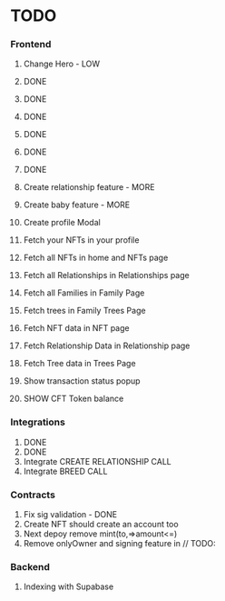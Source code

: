 # TODO

### Frontend

1. Change Hero - LOW
2. DONE
3. DONE
4. DONE
5. DONE
6. DONE
7. DONE

8. Create relationship feature - MORE
9. Create baby feature - MORE
10. Create profile Modal

11. Fetch your NFTs in your profile
12. Fetch all NFTs in home and NFTs page
13. Fetch all Relationships in Relationships page
14. Fetch all Families in Family Page
15. Fetch trees in Family Trees Page
16. Fetch NFT data in NFT page
17. Fetch Relationship Data in Relationship page
18. Fetch Tree data in Trees Page

19. Show transaction status popup
20. SHOW CFT Token balance

### Integrations

1. DONE
2. DONE
3. Integrate CREATE RELATIONSHIP CALL
4. Integrate BREED CALL

### Contracts

1. Fix sig validation - DONE
2. Create NFT should create an account too
3. Next depoy remove mint(to,=>amount<=)
4. Remove onlyOwner and signing feature in // TODO:

### Backend

1. Indexing with Supabase
